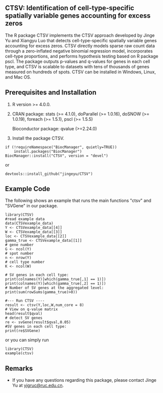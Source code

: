 ## CTSV: Identification of cell-type-specific spatially variable genes accounting for excess zeros

The R package CTSV implements the CTSV approach developed by Jinge Yu and Xiangyu Luo that detects cell-type-specific spatially variable genes accounting for excess zeros. CTSV directly models sparse raw count data through a zero-inflated negative binomial regression model, incorporates cell-type proportions, and performs hypothesis testing based on R package pscl. The package outputs p-values and q-values for genes in each cell type, and CTSV is scalable to datasets with tens of thousands of genes measured on hundreds of spots. CTSV can be installed in Windows, Linux, and Mac OS. 


## Prerequisites and Installation

1. R version >= 4.0.0.
2. CRAN package: stats (>= 4.1.0), doParallel (>= 1.0.16), doSNOW (>= 1.0.19), foreach (>= 1.5.1), pscl (>= 1.5.5)

   Bioconductor package: qvalue (>=2.24.0)
  
3. Install the package CTSV.

```
if (!requireNamespace("BiocManager", quietly=TRUE))
    install.packages("BiocManager")
BiocManager::install("CTSV", version = "devel")
```
or
```
devtools::install_github("jingeyu/CTSV")
```

## Example Code
The following shows an example that runs the main functions "ctsv" and "SVGene" in our package. 

``` {r, eval=FALSE}
library(CTSV)
#read example data
data(CTSVexample_data)
Y <- CTSVexample_data[[4]]
W <- CTSVexample_data[[3]]
loc <- CTSVexample_data[[2]]
gamma_true <- CTSVexample_data[[1]]
# gene number
G <- ncol(Y)
# spot number
n <- nrow(Y)
# cell type number
K <- ncol(W)

# SV genes in each cell type:
print(colnames(Y)[which(gamma_true[,1] == 1)])
print(colnames(Y)[which(gamma_true[,2] == 1)])
# Number of SV genes at the aggregated level:
print(sum(rowSums(gamma_true)>0))

#--- Run CTSV ----
result <- ctsv(Y,loc,W,num_core = 8)
# View on q-value matrix
head(result$qval)
# detect SV genes
re <- svGene(result$qval,0.05)
#SV genes in each cell type:
print(re$SVGene)
```
or you can simply run
``` {r, eval=FALSE}
library(CTSV)
example(ctsv)
```

## Remarks
* If you have any questions regarding this package, please contact Jinge Yu at yjgruc@ruc.edu.cn.

